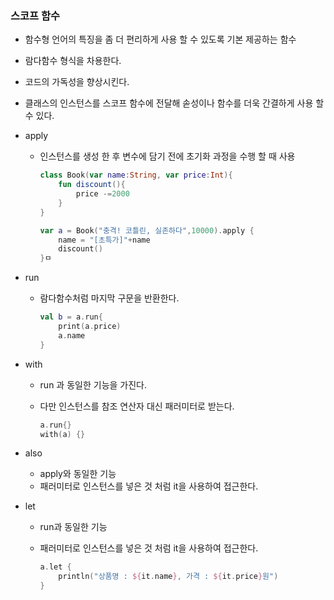 ### 스코프 함수

- 함수형 언어의 특징을 좀 더 편리하게 사용 할 수 있도록 기본 제공하는 함수
- 람다함수 형식을 차용한다.
- 코드의 가독성을 향상시킨다.
- 클래스의 인스턴스를 스코프 함수에 전달해 솓성이나 함수를 더욱 간결하게 사용 할 수 있다.
- apply
    - 인스턴스를 생성 한 후 변수에 담기 전에 초기화 과정을 수행 할 때 사용
        
        ```kotlin
        class Book(var name:String, var price:Int){
        	fun discount(){
        		price -=2000
        	}
        }
        ```
        
        ```kotlin
        var a = Book("충격! 코틀린, 실존하다",10000).apply {
        	name = "[초특가]"+name
        	discount()
        }ㅁ
        ```
        
- run
    - 람다함수처럼 마지막 구문을 반환한다.
        
        ```kotlin
        val b = a.run{
        	print(a.price)
        	a.name
        }
        ```
        
- with
    - run 과 동일한 기능을 가진다.
    - 다만 인스턴스를 참조 연산자 대신 패러미터로 받는다.
        
        ```kotlin
        a.run{}
        with(a) {} 
        ```
        
- also
    - apply와 동일한 기능
    - 패러미터로 인스턴스를 넣은 것 처럼 it을 사용하여 접근한다.
- let
    - run과 동일한 기능
    - 패러미터로 인스턴스를 넣은 것 처럼 it을 사용하여 접근한다.
        
        ```kotlin
        a.let {
        	println("상품명 : ${it.name}, 가격 : ${it.price}원")
        }
        ```
